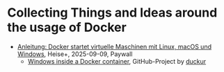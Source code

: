 # Collecting Things and Ideas around the usage of Docker

- [Anleitung: Docker startet virtuelle Maschinen mit Linux, macOS und Windows](https://www.heise.de/ratgeber/Anleitung-Docker-startet-virtuelle-Maschinen-mit-Linux-macOS-und-Windows-10560140.html), Heise+, 2025-09-09, Paywall
  - [Windows inside a Docker container](https://github.com/dockur/windows), GitHub-Project by [duckur](https://github.com/dockur)
